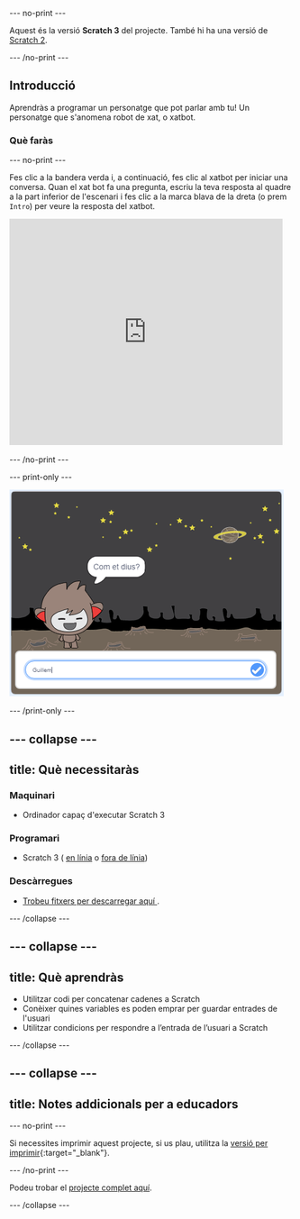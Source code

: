 --- no-print ---

Aquest és la versió **Scratch 3** del projecte. També hi ha una versió de [Scratch 2](https://projects.raspberrypi.org/en/projects/chatbot-scratch2).

--- /no-print ---

## Introducció

Aprendràs a programar un personatge que pot parlar amb tu! Un personatge que s'anomena robot de xat, o xatbot.

### Què faràs

--- no-print ---

Fes clic a la bandera verda i, a continuació, fes clic al xatbot per iniciar una conversa. Quan el xat bot fa una pregunta, escriu la teva resposta al quadre a la part inferior de l'escenari i fes clic a la marca blava de la dreta (o prem `Intro`) per veure la resposta del xatbot.

<div class="scratch-preview">
  <iframe allowtransparency="true" width="485" height="402" src="https://scratch.mit.edu/projects/embed/388541211/?autostart=false" 
  frameborder="0" scrolling="no"></iframe>
</div>

--- /no-print ---

--- print-only ---

![projecte acabat](images/chatbot-preview.png)

--- /print-only ---

--- collapse ---
---
title: Què necessitaràs
---
### Maquinari

- Ordinador capaç d'executar Scratch 3

### Programari

- Scratch 3 ( [en línia](https://rpf.io/scratchon) o [fora de línia](https://rpf.io/scratchoff))

### Descàrregues

- [ Trobeu fitxers per descarregar aquí ](http://rpf.io/p/ca-ES/chatbot-go).

--- /collapse ---

--- collapse ---
---
title: Què aprendràs
---
- Utilitzar codi per concatenar cadenes a Scratch
- Conèixer quines variables es poden emprar per guardar entrades de l'usuari
- Utilitzar condicions per respondre a l’entrada de l’usuari a Scratch

--- /collapse ---

--- collapse ---
---
title: Notes addicionals per a educadors
---
--- no-print ---

Si necessites imprimir aquest projecte, si us plau, utilitza la [versió per imprimir](https://projects.raspberrypi.org/ca-ES/projects/chatbot/print){:target="_blank"}.

--- /no-print ---

Podeu trobar el [projecte complet aquí](http://rpf.io/p/ca-ES/chatbot-get).

--- /collapse ---